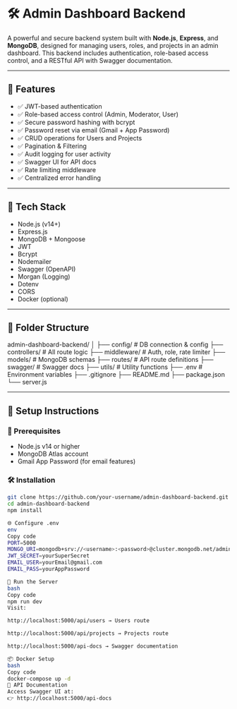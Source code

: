 # 🛠️ Admin Dashboard Backend

A powerful and secure backend system built with **Node.js**, **Express**, and **MongoDB**, designed for managing users, roles, and projects in an admin dashboard. This backend includes authentication, role-based access control, and a RESTful API with Swagger documentation.

---

## 🚀 Features

- ✅ JWT-based authentication
- ✅ Role-based access control (Admin, Moderator, User)
- ✅ Secure password hashing with bcrypt
- ✅ Password reset via email (Gmail + App Password)
- ✅ CRUD operations for Users and Projects
- ✅ Pagination & Filtering
- ✅ Audit logging for user activity
- ✅ Swagger UI for API docs
- ✅ Rate limiting middleware
- ✅ Centralized error handling

---

## 🧰 Tech Stack

- Node.js (v14+)
- Express.js
- MongoDB + Mongoose
- JWT
- Bcrypt
- Nodemailer
- Swagger (OpenAPI)
- Morgan (Logging)
- Dotenv
- CORS
- Docker (optional)

---

## 📁 Folder Structure

 admin-dashboard-backend/
│
├── config/ # DB connection & config
├── controllers/ # All route logic
├── middleware/ # Auth, role, rate limiter
├── models/ # MongoDB schemas
├── routes/ # API route definitions
├── swagger/ # Swagger docs
├── utils/ # Utility functions
├── .env # Environment variables
├── .gitignore
├── README.md
├── package.json
└── server.js


---

## 🧪 Setup Instructions

### 🔧 Prerequisites

- Node.js v14 or higher
- MongoDB Atlas account
- Gmail App Password (for email features)

### 🛠️ Installation

```bash
git clone https://github.com/your-username/admin-dashboard-backend.git
cd admin-dashboard-backend
npm install

🌐 Configure .env
env
Copy code
PORT=5000
MONGO_URI=mongodb+srv://<username>:<password>@cluster.mongodb.net/admin-dashboard
JWT_SECRET=yourSuperSecret
EMAIL_USER=yourEmail@gmail.com
EMAIL_PASS=yourAppPassword

🚀 Run the Server
bash
Copy code
npm run dev
Visit:

http://localhost:5000/api/users → Users route

http://localhost:5000/api/projects → Projects route

http://localhost:5000/api-docs → Swagger documentation

📦 Docker Setup 
bash
Copy code
docker-compose up -d
📄 API Documentation
Access Swagger UI at:
👉 http://localhost:5000/api-docs
